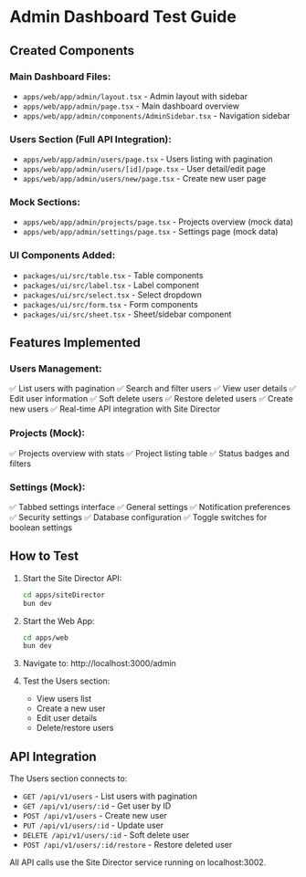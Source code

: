 # Admin Dashboard Test Guide

## Created Components

### Main Dashboard Files:

- `apps/web/app/admin/layout.tsx` - Admin layout with sidebar
- `apps/web/app/admin/page.tsx` - Main dashboard overview
- `apps/web/app/admin/components/AdminSidebar.tsx` - Navigation sidebar

### Users Section (Full API Integration):

- `apps/web/app/admin/users/page.tsx` - Users listing with pagination
- `apps/web/app/admin/users/[id]/page.tsx` - User detail/edit page
- `apps/web/app/admin/users/new/page.tsx` - Create new user page

### Mock Sections:

- `apps/web/app/admin/projects/page.tsx` - Projects overview (mock data)
- `apps/web/app/admin/settings/page.tsx` - Settings page (mock data)

### UI Components Added:

- `packages/ui/src/table.tsx` - Table components
- `packages/ui/src/label.tsx` - Label component
- `packages/ui/src/select.tsx` - Select dropdown
- `packages/ui/src/form.tsx` - Form components
- `packages/ui/src/sheet.tsx` - Sheet/sidebar component

## Features Implemented

### Users Management:

✅ List users with pagination
✅ Search and filter users
✅ View user details
✅ Edit user information
✅ Soft delete users
✅ Restore deleted users
✅ Create new users
✅ Real-time API integration with Site Director

### Projects (Mock):

✅ Projects overview with stats
✅ Project listing table
✅ Status badges and filters

### Settings (Mock):

✅ Tabbed settings interface
✅ General settings
✅ Notification preferences
✅ Security settings
✅ Database configuration
✅ Toggle switches for boolean settings

## How to Test

1. Start the Site Director API:

   ```bash
   cd apps/siteDirector
   bun dev
   ```

2. Start the Web App:

   ```bash
   cd apps/web
   bun dev
   ```

3. Navigate to: http://localhost:3000/admin

4. Test the Users section:
   - View users list
   - Create a new user
   - Edit user details
   - Delete/restore users

## API Integration

The Users section connects to:

- `GET /api/v1/users` - List users with pagination
- `GET /api/v1/users/:id` - Get user by ID
- `POST /api/v1/users` - Create new user
- `PUT /api/v1/users/:id` - Update user
- `DELETE /api/v1/users/:id` - Soft delete user
- `POST /api/v1/users/:id/restore` - Restore deleted user

All API calls use the Site Director service running on localhost:3002.
